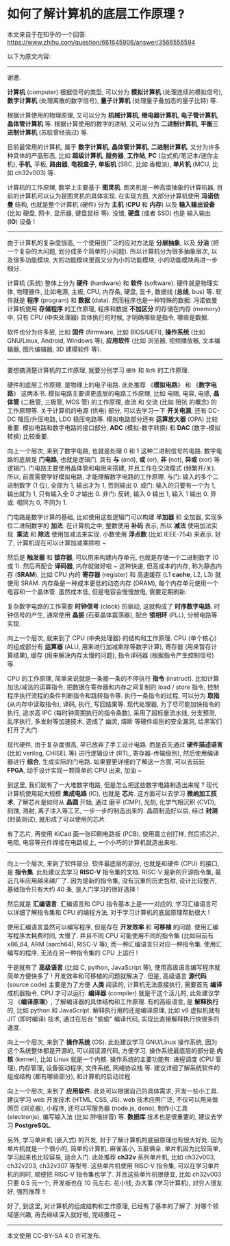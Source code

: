 # 如何了解计算机的底层工作原理 ?

本文来自于在知乎的一个回答: <https://www.zhihu.com/question/661645906/answer/3566556594>

以下为原文内容:

----

谢邀.

**计算机** (computer) 根据信号的类型,
可以分为 **模拟计算机** (处理连续的模拟信号),
**数字计算机** (处理离散的数字信号),
**量子计算机** (处理量子叠加态的量子比特) 等.

根据计算使用的物理原理, 又可以分为 **机械计算机**,
**继电器计算机**, **电子管计算机**, **晶体管计算机** 等.
根据计算使用的数字的进制, 又可以分为 **二进制计算机**,
**平衡三进制计算机** (苏联曾经搞过) 等.

目前最常用的计算机, 属于 **数字计算机**, **晶体管计算机**,
**二进制计算机**. 又分为许多种具体的产品形态, 比如 **超级计算机**,
**服务器**, **工作站**, **PC** (台式机/笔记本/迷你主机), **手机**,
平板, **路由器**, **电视盒子**, **单板机** (SBC, 比如 香橙派),
**单片机** (MCU, 比如 ch32v003) 等.

计算机的工作原理, 数学上主要基于 **图灵机**.
图灵机是一种高度抽象的计算机器,
目前的计算机可以认为是图灵机的具体实现.
在实现方面, 大部分计算机使用 **冯诺依曼** 结构,
也就是整个计算机 (硬件) 分为 **主机** (**CPU** 和 **内存**) 以及
**输入输出设备** (比如 硬盘, 网卡, 显示器, 键盘鼠标 等).
没错, **硬盘** (或者 SSD) 也是 输入输出 (**IO**) 设备 !

----

由于计算机的复杂度很高, 一个使用很广泛的应对方法是 **分层抽象**,
以及 **分治** (把一个复杂的大问题, 划分成多个简单的小问题).
所以计算机分为很多抽象层次, 以及很多功能模块.
大的功能模块里面又分为小的功能模块, 小的功能模块再进一步细分.

计算机 (系统) 整体上分为 **硬件** (hardware) 和 **软件** (software).
硬件就是物理实体, 物理器件, 比如电源, 主板, CPU, 内存条, 硬盘,
显卡, 数据线 (**总线**, bus) 等.
软件就是 **程序** (program) 和 **数据** (data).
然而程序也是一种特殊的数据.
冯诺依曼计算机使用 **存储程序** 的工作原理,
程序和数据 **不加区分** 的存储在内存 (memory) 中,
只有 CPU (中央处理器) 具体执行的时候, 才明确哪些是指令, 哪些是数据.

软件也分为许多层, 比如 **固件** (firmware, 比如 BIOS/UEFI),
**操作系统** (比如 GNU/Linux, Android, Windows 等),
**应用软件** (比如 浏览器, 视频播放器, 文本编辑器, 图片编辑器,
3D 建模软件 等).

----

要想搞清楚计算机的工作原理,
就要分别学习 `硬件` 和 `软件` 的工作原理.

硬件的底层工作原理, 是物理上的电子电路.
此处推荐 《**模拟电路**》 和 《**数字电路**》 这两本书.
模拟电路主要讲更底层的电路工作原理, 比如 电阻, 电容, 电感,
**晶体管** (二极管, 三极管, MOS 管) 的工作原理,
直流 和 交流 (比如 阻抗 的概念) 的工作原理等.
关于计算机的电源 (供电) 部分, 可以去学习一下 **开关电源**,
还有 DC-DC 降压/升压电路, LDO 稳压电路等.
模拟电路部分还有 **运算放大器** (OPA) 比较重要.
模拟电路和数字电路的接口部分,
**ADC** (模拟-数字转换) 和 **DAC** (数字-模拟转换) 比较重要.

向上一个层次, 来到了数字电路,
也就是处理 0 和 1 这种二进制信号的电路.
数字电路的底层是 **门电路**, 也就是逻辑门.
具有 **与** (and), **或** (or), **非** (not), **异或** (xor)
等逻辑门.
门电路主要使用晶体管和电阻来搭建, 并且工作在交流模式 (频繁开/关).
所以, 前面需要学好模拟电路, 才能理解数字电路的工作原理.
与门: 输入的多个二进制数字 (1 位), 全部为 1, 输出才为 1,
否则输出 0.
或门: 输入的只要有一个为 1, 输出就为 1, 只有输入全 0 才输出 0.
非门: 反转, 输入 0 输出 1, 输入 1 输出 0. 异或: 相同为 0, 不同为 1.

门电路是数字计算的基础,
比如使用这些逻辑门可以构建 **半加器** 和 全加器,
实现多位二进制数字的 **加法**.
在计算机之中, 整数使用 **补码** 表示, 所以 **减法** 使用加法实现.
**乘法** 和 **除法** 使用加减法来实现.
小数使用 **浮点数** (比如 IEEE-754) 来表示.
好了, 计算机现在可以计算加减乘除啦 ~

然后是 **触发器** 和 **锁存器**, 可以用来构建内存单元,
也就是存储一个二进制数字 (0 或 1).
然后再配合 **译码器**, 内存就做好啦 ~
这种快速, 但高成本的内存, 称为静态内存 (**SRAM**),
比如 CPU 内的 **寄存器** (register) 和
高速缓存 (L1 **cache**, L2, L3) 就使用 SRAM.
内存条是一种成本更低的动态内存 (DRAM),
每个内存单元使用一个电容和一个晶体管.
虽然成本低, 但是电容会慢慢放电, 需要定期刷新.

复杂数字电路的工作需要 **时钟信号** (clock) 的驱动,
这就构成了 **时序数字电路**.
时钟信号的产生, 通常使用 **晶振** (石英晶体震荡器),
配合 **锁相环** (PLL), 分频电路等实现.

向上一个层次, 就来到了 CPU (中央处理器) 的结构和工作原理.
CPU (单个核心) 的组成部分有 **运算器** (ALU,
用来进行加减乘除等数字计算), 寄存器 (用来暂存计算结果),
缓存 (用来解决内存太慢的问题), 指令译码器 (根据指令产生控制信号) 等.

CPU 的工作原理, 简单来说就是一条接一条的不停执行 **指令** (instruct).
比如计算加法/减法的运算指令,
把数据在寄存器和内存之间复制的 load / store 指令,
控制程序执行流程的条件判断指令和跳转指令等.
执行一条指令的过程, 可以分为 **取指** (从内存中读取指令), 译码,
执行, 写回结果等.
现代处理器, 为了尽可能加快指令的执行,
追求高 IPC (每时钟周期执行的指令条数), 采用了超标量流水线,
分支预测, 乱序执行, 多发射等加速技术,
造成了 幽灵, 熔断 等硬件级别的安全漏洞, 给黑客们打开了大门.

现代硬件, 由于复杂度很高, 早已放弃了手工设计电路.
而是首先通过 **硬件描述语言** (比如 verilog, CHISEL 等)
进行逻辑设计 (RTL, 寄存器-传输级别), 然后使用编译器进行 **综合**,
生成实际的门电路.
如果要更详细的了解这一方面, 可以去玩玩 **FPGA**,
动手设计实现一颗简单的 CPU 出来, 加油 ~

到这里, 我们就有了一大堆数字电路,
但是怎么把这些数字电路制造出来呢 ?
现代计算机使用超大规模 **集成电路** (IC), 也就是 **芯片**.
这方面可以去学习 **微纳加工技术**, 了解芯片是如何从 **晶圆** 开始,
通过 磨平 (CMP), 光刻, 化学气相沉积 (CVD), 刻蚀, 溅射,
离子注入等工艺, 一步一步的制造出来的.
晶圆制造好以后, 经过 **封测** (封装测试), 就形成了可以使用的芯片.

有了芯片, 再使用 KiCad 画一张印刷电路板 (PCB),
使用嘉立创打样, 然后把芯片, 电阻, 电容等元件焊接在电路板上,
一个小巧的计算机就造出来啦.

----

向上一个层次, 来到了软件部分. 软件最底层的部分,
也就是和硬件 (CPU) 的接口, 是 **指令集**.
此处建议去学习 **RISC-V** 指令集的文档.
RISC-V 是新的开源指令集, 最近几年应用越来越广了.
因为是新的指令集, 没有沉重的历史包袱, 设计比较整齐,
基础指令只有大约 40 条, 是入门学习的很好选择 !

然后就是 **汇编语言**. 汇编语言和 CPU 指令基本上是一一对应的,
学习汇编语言可以详细了解指令集和 CPU 的编程方法,
对于学习计算机的底层原理帮助很大 !

使用汇编语言虽然可以编写程序,
但是存在 **开发效率** 和 **可移植** 的问题.
使用汇编写程序太耗费时间, 太慢了.
并且不同 CPU 可能使用不同的指令集 (比如目前有 x86_64,
ARM (aarch64), RISC-V 等), 而一种汇编语言只对应一种指令集.
使用汇编写的程序, 无法在另一种指令集的 CPU 上运行 !

于是就有了 **高级语言** (比如 C, python, JavaScript 等),
使用高级语言编写程序就简单方便快多了 !
开发效率和可移植的问题就解决了.
但是, 高级语言 **源代码** (source code)
主要是为了方便 **人类** 阅读的, 计算机无法直接执行,
需要首先 **编译** 成机器指令, CPU 才可以运行.
**编译器** (compiler) 就是干这个活儿的,
此处建议学习 《**编译原理**》, 了解编译器的具体结构和工作原理.
有的高级语言, 是 **解释执行** 的, 比如 python 和 JavaScript.
解释执行用的还是编译原理, 比如 v8 虚拟机就有 JIT (即时编译) 技术,
通过在后台 "偷偷" 编译代码, 实现比直接解释执行快很多的速度.

向上一个层次, 来到了 **操作系统** (OS).
此处建议学习 GNU/Linux 操作系统, 因为这个系统整体都是开源的,
可以阅读源代码, 方便学习.
操作系统最底层的部分是 **内核** (kernel), 比如 Linux 就是一个内核.
操作系统的主要功能有: 进程调度 (CPU 管理), 内存管理, 设备驱动程序,
文件系统, 网络协议栈 等.
建议详细了解系统软件的组成结构 (都有哪些部分), 和计算机的启动过程.

向上一个层次, 来到了 **应用软件**.
此处可以根据自己的具体需求, 开发一些小工具.
建议学习 web 开发技术 (HTML, CSS, JS).
web 技术应用广泛, 不仅可以用来做网页 (浏览器), 小程序,
还可以写服务器 (node.js, deno), 制作小工具 (electronjs),
编写输入法 (比如 胖喵拼音) 等.
**数据库** 技术也是很重要的, 建议去学习 **PostgreSQL**.

另外, 学习单片机 (嵌入式) 的开发,
对于了解计算机的底层原理也有很大好处.
因为单片机就是一个很小的, 简单的计算机. 麻雀虽小, 五脏俱全.
单片机因为比较简单, 学习起来也比较容易, 适合入门.
此处推荐 **ch32v** 系列单片机, 比如 ch32v003, ch32v203,
ch32v307 等型号.
这些单片机使用 RISC-V 指令集, 可以在学习单片机的同时,
顺便把 RISC-V 指令集也学了.
并且这些单片机很便宜, 比如 ch32v003 只要 0.5 元一个,
开发板也在 10 元左右.
花小钱, 办大事 (学习计算机), 对穷人很友好, 强烈推荐 !!

好了, 到这里, 对计算机的组成结构和工作原理, 已经有了基本的了解了.
对哪个领域感兴趣, 再去继续深入就好啦, 完结撒花 ~

----

本文使用 CC-BY-SA 4.0 许可发布.
